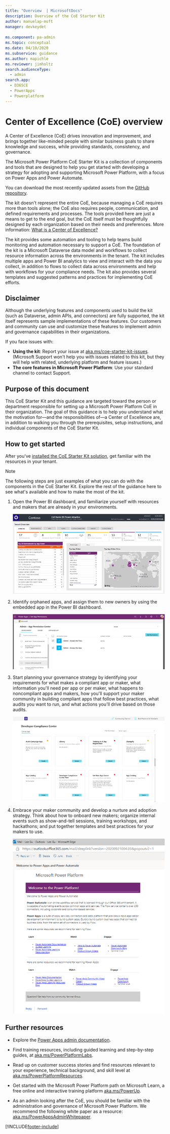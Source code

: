 ```yaml
---
title: "Overview  | MicrosoftDocs"
description: Overview of the CoE Starter Kit
author: manuelap-msft
manager: devkeydet

ms.component: pa-admin
ms.topic: conceptual
ms.date: 04/10/2020
ms.subservice: guidance
ms.author: mapichle
ms.reviewer: jimholtz
search.audienceType: 
  - admin
search.app: 
  - D365CE
  - PowerApps
  - Powerplatform
---
```

# Center of Excellence (CoE) overview

A Center of Excellence (CoE) drives innovation and improvement, and brings together like-minded people with similar business goals to share knowledge and success, while providing standards, consistency, and governance.

The Microsoft Power Platform CoE Starter Kit is a collection of components and tools that are designed to help you get started with developing a strategy for adopting and supporting Microsoft Power Platform, with a focus on Power Apps and Power Automate.

You can download the most recently updated assets from the [GitHub repository](https://aka.ms/CoEStarterKitRepo).

The kit doesn't represent the entire CoE, because managing a CoE requires more than tools alone; the CoE also requires people, communication, and defined requirements and processes. The tools provided here are just a means to get to the end goal, but the CoE itself must be thoughtfully designed by each organization based on their needs and preferences. More information: [What is a Center of Excellence?](motivation.md)

The kit provides some automation and tooling to help teams build monitoring and automation necessary to support a CoE. The foundation of the kit is a Microsoft Dataverse data model and workflows to collect resource information across the environments in the tenant. The kit includes multiple apps and Power BI analytics to view and interact with the data you collect, in addition to flows to collect data across environments and help with workflows for your compliance needs. The kit also provides several templates and suggested patterns and practices for implementing CoE efforts.

## Disclaimer

Although the underlying features and components used to build the kit (such as Dataverse, admin APIs, and connectors) are fully supported, the kit itself represents sample implementations of these features. Our customers and community can use and customize these features to implement admin and governance capabilities in their organizations.

If you face issues with:

- **Using the kit**: Report your issue at [aka.ms/coe-starter-kit-issues](https://aka.ms/coe-starter-kit-issues). (Microsoft Support won't help you with issues related to this kit, but they will help with related, underlying platform and feature issues.)
- **The core features in Microsoft Power Platform**: Use your standard channel to contact Support.

## Purpose of this document

This CoE Starter Kit and this guidance are targeted toward the person or department responsible for setting up a Microsoft Power Platform CoE in their organization. The goal of this guidance is to help you understand what the motivation for&mdash;and the responsibilities of&mdash;a Center of Excellence are, in addition to walking you through the prerequisites, setup instructions, and individual components of the CoE Starter Kit.

## How to get started

After you've [installed the CoE Starter Kit solution](setup.md), get familiar with the resources in your tenant.

> [!NOTE]
> The following steps are just examples of what you can do with the components in the CoE Starter Kit. Explore the rest of the guidance here to see what's available and how to make the most of the kit.

1. Open the Power BI dashboard, and familiarize yourself with resources and makers that are already in your environments.

    ![CoE Power BI dashboard.](media/coe1.PNG "CoE Power BI dashboard")

1. Identify orphaned apps, and assign them to new owners by using the embedded app in the Power BI dashboard.

    ![Set App Permissions canvas app.](media/SetAppPerms.PNG "Set App Permission canvas app")

1. Start planning your governance strategy by identifying your requirements for what makes a compliant app or maker, what information you'll need per app or per maker, what happens to noncompliant apps and makers, how you'll support your maker community in building compliant apps that follow best practices, what audits you want to run, and what actions you'll drive based on those audits.

    ![Developer Compliance Center canvas app.](media/coe4.PNG "Developer Compliance Center canvas app")

1. Embrace your maker community and develop a nurture and adoption strategy. Think about how to onboard new makers; organize internal events such as show-and-tell sessions, training workshops, and hackathons; and put together templates and best practices for your makers to use.

    ![Email to welcome new makers.](media/coe5.PNG "Email to welcome new makers")

## Further resources

- Explore the [Power Apps admin documentation](../../admin/admin-documentation.md).

- Find training resources, including guided learning and step-by-step guides, at [aka.ms/PowerPlatformLabs](https://aka.ms/powerplatformlabs).

- Read up on customer success stories and find resources relevant to your experience, technical background, and skill level at [aka.ms/PowerPlatformResources](https://aka.ms/powerplatformresources).

- Get started with the Microsoft Power Platform path on Microsoft Learn, a free online and interactive training platform [aka.ms/PowerUp](/learn/paths/create-powerapps/?WT.mc_id=twitter-social-donasa).

- As an admin looking after the CoE, you should be familiar with the administration and governance of Microsoft Power Platform. We recommend the following white paper as a resource: [aka.ms/PowerAppsAdminWhitepaper](https://aka.ms/powerappsadminwhitepaper).


[!INCLUDE[footer-include](../../includes/footer-banner.md)]